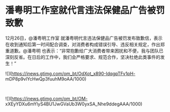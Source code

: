 # 潘粤明工作室就代言违法保健品广告被罚致歉

12月26日，@潘粤明工作室
就潘粤明代言违法保健品广告被罚发布致歉信，表示在收到通知后第一时间配合调查，对消费者构成错误引导、违反相关规定，作出郑重道歉。@潘粤明
也表示：“非常抱歉给广大消费者带来困扰和不便，我与团队已深刻反省。在日后的工作中，我们会严格要求、规范合作，坚决杜绝此类事件的发生！”

![](https://inews.gtimg.com/om_bt/OdXot_x890-IdqgpTFv1pH-
mDP8p9vlYcHwQp3fuuhM9oAA/1000)

​

![](https://inews.gtimg.com/om_bt/OM-
xXEyYDXu6mYlyS4BU1JwGVaUb3W0yxSA_Nhe9ddegAAA/1000)

​


